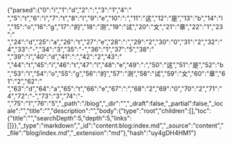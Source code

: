 {"parsed":{"0":"i","1":"d","2":":","3":"1","4":" ","5":"t","6":"i","7":"t","8":"l","9":"e","10":":","11":"这","12":"是","13":"b","14":"l","15":"o","16":"g","17":"的","18":"测","19":"试","20":"文","21":"章","22":"1","23":" ","24":"d","25":"a","26":"t","27":"e","28":":","29":"2","30":"0","31":"2","32":"4","33":"-","34":"3","35":"-","36":"1","37":"5","38":" ","39":"i","40":"d","41":":","42":"2","43":" ","44":"t","45":"i","46":"t","47":"l","48":"e","49":":","50":"这","51":"是","52":"b","53":"l","54":"o","55":"g","56":"的","57":"测","58":"试","59":"文","60":"章","61":"2","62":" ","63":"d","64":"a","65":"t","66":"e","67":":","68":"2","69":"0","70":"2","71":"4","72":"-","73":"3","74":"-","75":"1","76":"5","_path":"/blog","_dir":"","_draft":false,"_partial":false,"_locale":"","title":"","description":"","body":{"type":"root","children":[],"toc":{"title":"","searchDepth":5,"depth":5,"links":[]}},"_type":"markdown","_id":"content:blog:index.md","_source":"content","_file":"blog/index.md","_extension":"md"},"hash":"uy4gDH4HM1"}